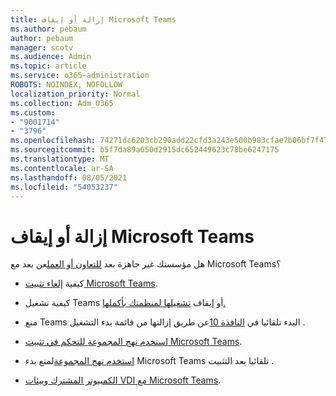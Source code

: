 ```yaml
---
title: إزالة أو إيقاف Microsoft Teams
ms.author: pebaum
author: pebaum
manager: scotv
ms.audience: Admin
ms.topic: article
ms.service: o365-administration
ROBOTS: NOINDEX, NOFOLLOW
localization_priority: Normal
ms.collection: Adm_O365
ms.custom:
- "9001714"
- "3796"
ms.openlocfilehash: 74271dc6203cb290add22cfd3a243e500b983cfae7b06bf7f47e892b868ff4e7
ms.sourcegitcommit: b5f7da89a650d2915dc652449623c78be6247175
ms.translationtype: MT
ms.contentlocale: ar-SA
ms.lasthandoff: 08/05/2021
ms.locfileid: "54053237"
---
```

# <a name="remove-or-turn-off-microsoft-teams"></a>إزالة أو إيقاف Microsoft Teams

هل مؤسستك غير جاهزة بعد [للتعاون أو العمل](https://products.office.com/microsoft-teams/group-chat-software?&OCID=AID2000955_SEM_WiLWtgAAAKcGoHNG:20200305184100:s&msclkid=cbe12a5675e41135662d7437325dbd9a&ef_id=WiLWtgAAAKcGoHNG:20200305184100:s)عن بعد مع Microsoft Teams؟

- كيفية [إلغاء تثبيت Microsoft Teams](https://support.office.com/article/Uninstall-Microsoft-Teams-3b159754-3c26-4952-abe7-57d27f5f4c81).

- كيفية تشغيل Teams أو إيقاف [تشغيلها لمنظمتك بأكملها.](https://docs.microsoft.com/MicrosoftTeams/office-365-set-up)

- منع Teams البدء تلقائيا في [النافذة 10](https://support.microsoft.com/help/4026268/windows-10-change-startup-apps)عن طريق إزالتها من قائمة بدء التشغيل .

- [استخدم نهج المجموعة للتحكم في تثبيت Microsoft Teams](https://docs.microsoft.com/deployoffice/teams-install#use-group-policy-to-control-the-installation-of-microsoft-teams).

- [استخدم نهج المجموعة](https://docs.microsoft.com/deployoffice/teams-install#use-group-policy-to-prevent-microsoft-teams-from-starting-automatically-after-installation)لمنع بدء Microsoft Teams تلقائيا بعد التثبيت .

- [الكمبيوتر المشترك وبيئات VDI مع Microsoft Teams](https://docs.microsoft.com/deployoffice/teams-install#shared-computer-and-vdi-environments-with-microsoft-teams).
